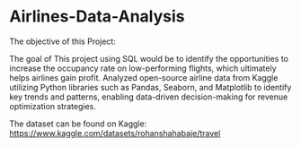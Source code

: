 # Airlines-Data-Analysis
The objective of this Project:

The goal of This project using SQL would be to identify the opportunities to increase the occupancy rate on low-performing flights, which ultimately helps airlines gain profit.
Analyzed open-source airline data from Kaggle utilizing Python libraries such as Pandas, Seaborn, and Matplotlib to identify key trends and patterns, enabling data-driven decision-making for revenue optimization strategies.

The dataset can be found on Kaggle: https://www.kaggle.com/datasets/rohanshahabaje/travel

